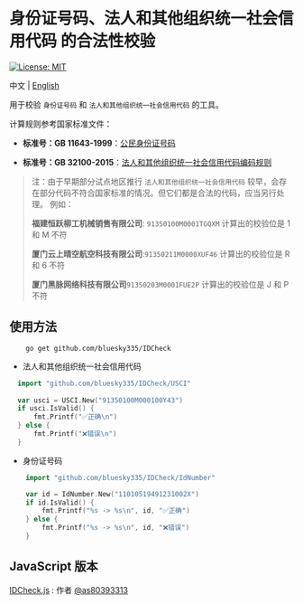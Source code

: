 # 身份证号码、法人和其他组织统一社会信用代码 的合法性校验

[![License: MIT](https://img.shields.io/badge/License-MIT-blue.svg)](https://opensource.org/licenses/MIT)

 中文 | [English](README-en.md)

用于校验 `身份证号码` 和 `法人和其他组织统一社会信用代码` 的工具。

计算规则参考国家标准文件：

- **标准号：GB 11643-1999**：[公民身份证号码](http://www.gb688.cn/bzgk/gb/newGbInfo?hcno=080D6FBF2BB468F9007657F26D60013E)

- **标准号：GB 32100-2015**：[法人和其他组织统一社会信用代码编码规则](http://www.gb688.cn/bzgk/gb/newGbInfo?hcno=24691C25985C1073D3A7C85629378AC0)

> 注：由于早期部分试点地区推行 `法人和其他组织统一社会信用代码` 较早，会存在部分代码不符合国家标准的情况。但它们都是合法的代码，应当另行处理。
> 例如：
>
> **福建恒跃柳工机械销售有限公司**: `91350100M0001TGQXM` 计算出的校验位是 1 和 M 不符
>
> **厦门云上晴空航空科技有限公司**:`91350211M0000XUF46` 计算出的校验位是 R 和 6 不符
>
> **厦门黑脉网络科技有限公司**`91350203M0001FUE2P` 计算出的校验位是 J 和 P 不符

## 使用方法

```shell
    go get github.com/bluesky335/IDCheck
```

- 法人和其他组织统一社会信用代码
  
```go
  import "github.com/bluesky335/IDCheck/USCI"
  
  var usci = USCI.New("91350100M000100Y43")
  if usci.IsValid() {
      fmt.Printf("✅正确\n")
  } else {
      fmt.Printf("❌错误\n")
  }
```

- 身份证号码

``` go
    import "github.com/bluesky335/IDCheck/IdNumber"

    var id = IdNumber.New("11010519491231002X")
    if id.IsValid() {
        fmt.Printf("%s -> %s\n", id, "✅正确")
    } else {
        fmt.Printf("%s -> %s\n", id, "❌错误")
    }
```

## JavaScript 版本

[IDCheck.js](/bluesky335/IDCheck/blob/master/IDCheck.js) : 作者 [@as80393313](https://www.v2ex.com/member/as80393313)
